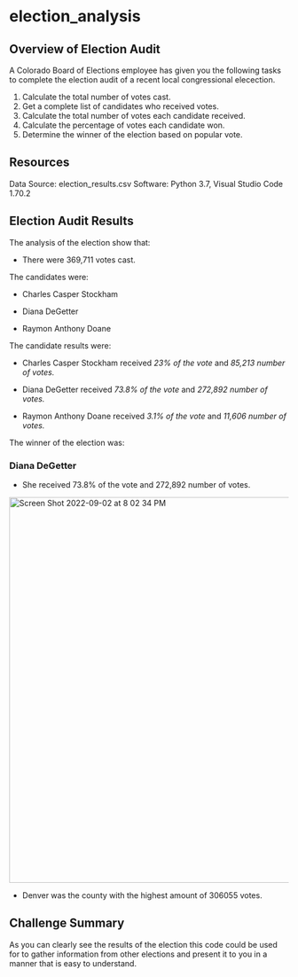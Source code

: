 # election_analysis


## Overview of Election Audit
A Colorado Board of Elections employee has given you the following tasks to complete the election audit of a recent local congressional elecection.

1. Calculate the total number of votes cast.
2. Get a complete list of candidates who received votes.
3. Calculate the total number of votes each candidate received.
4. Calculate the percentage of votes each candidate won.
5. Determine the winner of the election based on popular vote.

## Resources
Data Source: election_results.csv
Software: Python 3.7, Visual Studio Code 1.70.2

## Election Audit Results
The analysis of the election show that:

- There were 369,711 votes cast. 

The candidates were:

  - Charles Casper Stockham

  - Diana DeGetter
  
  - Raymon Anthony Doane
  
The candidate results were:

  - Charles Casper Stockham received *23% of the vote* and *85,213 number of votes.*
  
  - Diana DeGetter received *73.8%  of the vote* and *272,892 number of votes.* 
  
  - Raymon Anthony Doane received *3.1% of the vote* and *11,606 number of votes.*
  
The winner of the election was: 
### Diana DeGetter

 - She received 73.8% of the vote and 272,892 number of votes.
 
  <img width="696" alt="Screen Shot 2022-09-02 at 8 02 34 PM" src="https://user-images.githubusercontent.com/110702997/188249781-eb499792-f6cb-4753-86f4-04298ba963e4.png">
 
 - Denver was the county with the highest amount of 306055 votes.
 
 ## Challenge Summary
 As you can clearly see the results of the election this code could be used for to gather information from other elections and present it to you in a manner that is easy to understand.

